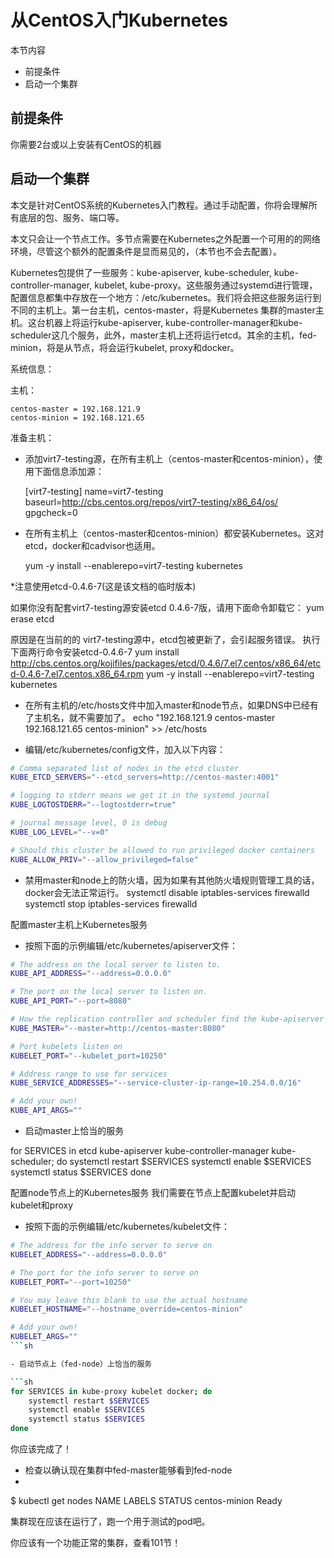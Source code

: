 # 从CentOS入门Kubernetes #
本节内容

- 前提条件
- 启动一个集群

## 前提条件 ##
你需要2台或以上安装有CentOS的机器
## 启动一个集群 ##
本文是针对CentOS系统的Kubernetes入门教程。通过手动配置，你将会理解所有底层的包、服务、端口等。

本文只会让一个节点工作。多节点需要在Kubernetes之外配置一个可用的的网络环境，尽管这个额外的配置条件是显而易见的，（本节也不会去配置）。

Kubernetes包提供了一些服务：kube-apiserver, kube-scheduler, kube-controller-manager, kubelet, kube-proxy。这些服务通过systemd进行管理，配置信息都集中存放在一个地方：/etc/kubernetes。我们将会把这些服务运行到不同的主机上。第一台主机，centos-master，将是Kubernetes 集群的master主机。这台机器上将运行kube-apiserver, kube-controller-manager和kube-scheduler这几个服务，此外，master主机上还将运行etcd。其余的主机，fed-minion，将是从节点，将会运行kubelet, proxy和docker。

系统信息：

主机：

	centos-master = 192.168.121.9
	centos-minion = 192.168.121.65

准备主机：

- 添加virt7-testing源，在所有主机上（centos-master和centos-minion），使用下面信息添加源：

	[virt7-testing]
	name=virt7-testing
	baseurl=http://cbs.centos.org/repos/virt7-testing/x86_64/os/
	gpgcheck=0

- 在所有主机上（centos-master和centos-minion）都安装Kubernetes。这对etcd，docker和cadvisor也适用。

    yum -y install --enablerepo=virt7-testing kubernetes

*注意使用etcd-0.4.6-7(这是该文档的临时版本)

如果你没有配套virt7-testing源安装etcd 0.4.6-7版，请用下面命令卸载它：
	yum erase etcd

原因是在当前的的 virt7-testing源中，etcd包被更新了，会引起服务错误。
执行下面两行命令安装etcd-0.4.6-7
yum install http://cbs.centos.org/kojifiles/packages/etcd/0.4.6/7.el7.centos/x86_64/etcd-0.4.6-7.el7.centos.x86_64.rpm
yum -y install --enablerepo=virt7-testing kubernetes


- 在所有主机的/etc/hosts文件中加入master和node节点，如果DNS中已经有了主机名，就不需要加了。
echo "192.168.121.9 centos-master
192.168.121.65 centos-minion" >> /etc/hosts


- 编辑/etc/kubernetes/config文件，加入以下内容：

```sh
# Comma separated list of nodes in the etcd cluster
KUBE_ETCD_SERVERS="--etcd_servers=http://centos-master:4001"

# logging to stderr means we get it in the systemd journal
KUBE_LOGTOSTDERR="--logtostderr=true"

# journal message level, 0 is debug
KUBE_LOG_LEVEL="--v=0"

# Should this cluster be allowed to run privileged docker containers
KUBE_ALLOW_PRIV="--allow_privileged=false"
```

- 禁用master和node上的防火墙，因为如果有其他防火墙规则管理工具的话，docker会无法正常运行。
systemctl disable iptables-services firewalld
systemctl stop iptables-services firewalld

配置master主机上Kubernetes服务


- 按照下面的示例编辑/etc/kubernetes/apiserver文件：

```sh
# The address on the local server to listen to.
KUBE_API_ADDRESS="--address=0.0.0.0"

# The port on the local server to listen on.
KUBE_API_PORT="--port=8080"

# How the replication controller and scheduler find the kube-apiserver
KUBE_MASTER="--master=http://centos-master:8080"

# Port kubelets listen on
KUBELET_PORT="--kubelet_port=10250"

# Address range to use for services
KUBE_SERVICE_ADDRESSES="--service-cluster-ip-range=10.254.0.0/16"

# Add your own!
KUBE_API_ARGS=""
```


- 启动master上恰当的服务

for SERVICES in etcd kube-apiserver kube-controller-manager kube-scheduler; do
systemctl restart $SERVICES
systemctl enable $SERVICES
systemctl status $SERVICES
done

配置node节点上的Kubernetes服务
我们需要在节点上配置kubelet并启动kubelet和proxy


- 按照下面的示例编辑/etc/kubernetes/kubelet文件：

```sh
# The address for the info server to serve on
KUBELET_ADDRESS="--address=0.0.0.0"

# The port for the info server to serve on
KUBELET_PORT="--port=10250"

# You may leave this blank to use the actual hostname
KUBELET_HOSTNAME="--hostname_override=centos-minion"

# Add your own!
KUBELET_ARGS=""
```sh

- 启动节点上（fed-node）上恰当的服务

```sh
for SERVICES in kube-proxy kubelet docker; do 
    systemctl restart $SERVICES
    systemctl enable $SERVICES
    systemctl status $SERVICES 
done
```

你应该完成了！


- 检查以确认现在集群中fed-master能够看到fed-node 
- 
$ kubectl get nodes
NAME                   LABELS            STATUS
centos-minion          <none>            Ready

集群现在应该在运行了，跑一个用于测试的pod吧。

你应该有一个功能正常的集群，查看101节！
